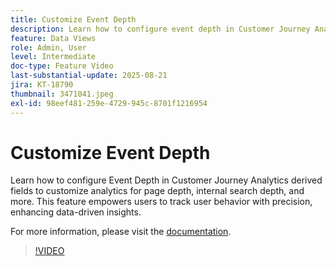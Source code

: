 ```yaml
---
title: Customize Event Depth
description: Learn how to configure event depth in Customer Journey Analytics derived fields to customize analytics for page depth, internal search depth, and more.
feature: Data Views
role: Admin, User
level: Intermediate
doc-type: Feature Video
last-substantial-update: 2025-08-21
jira: KT-18790
thumbnail: 3471041.jpeg
exl-id: 98eef481-259e-4729-945c-8701f1216954
---
```

# Customize Event Depth

Learn how to configure Event Depth in Customer Journey Analytics derived fields to customize analytics for page depth, internal search depth, and more. This feature empowers users to track user behavior with precision, enhancing data-driven insights.

For more information, please visit the [documentation](https://experienceleague.adobe.com/en/docs/analytics-platform/using/cja-dataviews/derived-fields).

>[!VIDEO](https://video.tv.adobe.com/v/3471041/?learn=on)
